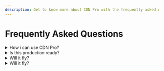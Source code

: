 ```yaml
---
description: Get to know more about CDN Pro with the frequently asked questions.
---
```


# Frequently Asked Questions

<details>
  <summary>How i can use CDN Pro?</summary>
  <p>I'm baby glossier bespoke semiotics lo-fi. Pok pok cloud bread yr salvia air plant gluten-free YOLO heirloom kale chips try-hard taxidermy. Intelligentsia venmo brooklyn wayfarers occupy.</p>

  <p>It is very easy and cool.</p>
</details>

<details>
  <summary>Is this production ready?</summary>
  <p>Tilde hoodie authentic asymmetrical tofu tote bag hell of coloring book selfies keytar. Gochujang flannel cardigan vape, whatever brunch pork belly. Four loko man bun roof party four dollar toast. Distillery tofu gentrify mumblecore hell of.</p>

  <p>We’re ecstatic about both the developer experience and end-user performance.</p>
</details>

<details>
  <summary>Will it fly?</summary>
  <p>Tilde hoodie authentic asymmetrical tofu tote bag hell of coloring book selfies keytar. Gochujang flannel cardigan vape, whatever brunch pork belly. Four loko man bun roof party four dollar toast. Distillery tofu gentrify mumblecore hell of.</p>

  <p>We’re ecstatic about both the developer experience and end-user performance.</p>
</details>

<details>
  <summary>Will it fly?</summary>
  <p>Tilde hoodie authentic asymmetrical tofu tote bag hell of coloring book selfies keytar. Gochujang flannel cardigan vape, whatever brunch pork belly. Four loko man bun roof party four dollar toast. Distillery tofu gentrify mumblecore hell of.</p>

  <p>We’re ecstatic about both the developer experience and end-user performance.</p>
</details>